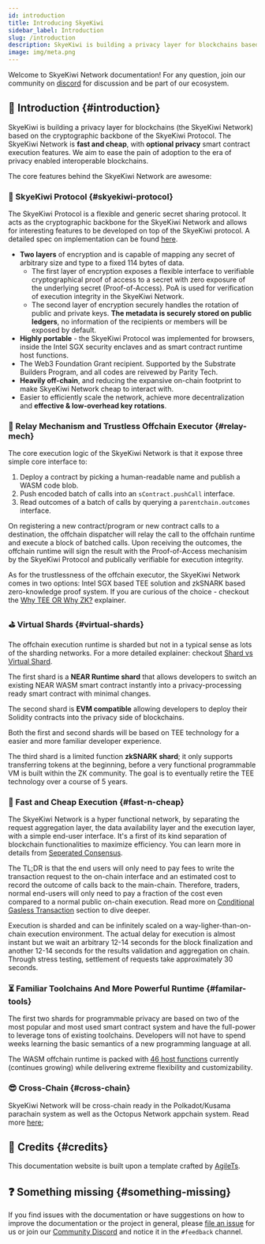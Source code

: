 ```yaml
---
id: introduction
title: Introducing SkyeKiwi
sidebar_label: Introduction
slug: /introduction
description: SkyeKiwi is building a privacy layer for blockchains based on a generic secret sharing protocol. 
image: img/meta.png
---
```

Welcome to SkyeKiwi Network documentation! For any question, join our community on [discord](https://discord.com/invite/m7tFX8u43J) for discussion and be part of our ecosystem.

## 👋 Introduction {#introduction}

SkyeKiwi is building a privacy layer for blockchains (the SkyeKiwi Network) based on the cryptographic backbone of the SkyeKiwi Protocol. The SkyeKiwi Network is **fast and cheap**, with **optional privacy** smart contract execution features. We aim to ease the pain of adoption to the era of privacy enabled interoperable blockchains. 

The core features behind the SkyeKiwi Network are awesome:

### 🚅 SkyeKiwi Protocol {#skyekiwi-protocol}

The SkyeKiwi Protocol is a flexible and generic secret sharing protocol. It acts as the cryptographic backbone for the SkyeKiwi Network and allows for interesting features to be developed on top of the SkyeKiwi protocol. A detailed spec on implementation can be found [here](/).

- **Two layers** of encryption and is capable of mapping any secret of arbitrary size and type to a fixed 114 bytes of data. 
    - The first layer of encryption exposes a flexible interface to verifiable cryptographical proof of access to a secret with zero exposure of the underlying secret (Proof-of-Access). PoA is used for verification of execution integrity in the SkyeKiwi Network. 
    - The second layer of encryption securely handles the rotation of public and private keys. **The metadata is securely stored on public ledgers**, no information of the recipients or members will be exposed by default. 
- **Highly portable** - the SkyeKiwi Protocol was implemented for browsers, inside the Intel SGX security enclaves and as smart contract runtime host functions. 
- The Web3 Foundation Grant recipient. Supported by the Substrate Builders Program, and all codes are reivewed by Parity Tech.
- **Heavily off-chain**, and reducing the expansive on-chain footprint to make SkyeKiwi Network cheap to interact with. 
- Easier to efficiently scale the network, achieve more decentralization and **effective & low-overhead key rotations**. 


### 🤸‍ Relay Mechanism and Trustless Offchain Executor {#relay-mech}

The core execution logic of the SkyeKiwi Network is that it expose three simple core interface to: 
1. Deploy a contract by picking a human-readable name and publish a WASM code blob. 
2. Push encoded batch of calls into an `sContract.pushCall` interface.
3. Read outcomes of a batch of calls by querying a `parentchain.outcomes` interface. 

On registering a new contract/program or new contract calls to a destination, the offchain dispatcher will relay the call to the offchain runtime and execute a block of batched calls. Upon receiving the outcomes, the offchain runtime will sign the result with the Proof-of-Access mechanisim by the SkyeKiwi Protocol and publically verifiable for execution integrity. 

As for the trustlessness of the offchain executor, the SkyeKiwi Network comes in two options: Intel SGX based TEE solution and zkSNARK based zero-knowledge proof system. If you are curious of the choice - checkout the [Why TEE OR Why ZK?](/) explainer. 

### ⛳️ Virtual Shards {#virtual-shards}

The offchain execution runtime is sharded but not in a typical sense as lots of the sharding networks. For a more detailed explainer: checkout [Shard vs Virtual Shard](/). 

The first shard is a **NEAR Runtime shard** that allows developers to switch an existing NEAR WASM smart contract instantly into a privacy-processing ready smart contract with minimal changes.

The second shard is **EVM compatible** allowing developers to deploy their Solidity contracts into the privacy side of blockchains.

Both the first and second shards will be based on TEE technology for a easier and more familiar developer experience. 

The third shard is a limited function **zkSNARK shard**; it only supports transferring tokens at the beginning, before a very functional programmable VM is built within the ZK community. The goal is to eventually retire the TEE technology over a course of 5 years. 

### 🎯 Fast and Cheap Execution {#fast-n-cheap}

The SkyeKiwi Network is a hyper functional network, by separating the request aggregation layer, the data availability layer and the execution layer, with a simple end-user interface. It's a first of its kind separation of blockchain functionalities to maximize efficiency. You can learn more in details from [Seperated Consensus](/). 

The TL;DR is that the end users will only need to pay fees to write the transaction request to the on-chain interface and an estimated cost to record the outcome of calls back to the main-chain. Therefore, traders, normal end-users will only need to pay a fraction of the cost even compared to a normal public on-chain execution. Read more on [Conditional Gasless Transaction](/) section to dive deeper. 

Execution is sharded and can be infinitely scaled on a way-ligher-than-on-chain execution environment. The actual delay for execution is almost instant but we wait an arbitrary 12-14 seconds for the block finalization and another 12-14 seconds for the results validation and aggregation on chain. Through stress testing, settlement of requests take approximately 30 seconds. 

### ⏳ Familiar Toolchains And More Powerful Runtime {#familar-tools}

The first two shards for programmable privacy are based on two of the most popular and most used smart contract system and have the full-power to leverage tons of existing toolchains. Developers will not have to spend weeks learning the basic semantics of a new programming language at all. 

The WASM offchain runtime is packed with [46 host functions](/) currently (continues growing) while delivering extreme flexibility and customizability. 

### 😎 Cross-Chain {#cross-chain}

SkyeKiwi Network will be cross-chain ready in the Polkadot/Kusama parachain system as well as the Octopus Network appchain system. Read more [here](/);

## 🎉 Credits {#credits}

This documentation website is built upon a template crafted by [AgileTs](https://agile-ts.org). 

## ❓ Something missing {#something-missing}

If you find issues with the documentation or have suggestions on how to improve the documentation or the project in
general, please [file an issue](https://github.com/skyekiwi/documentation) for us or join
our [Community Discord](https://discord.com/invite/m7tFX8u43J) and notice it in the `#feedback` channel.
